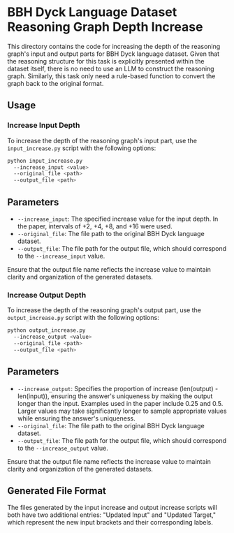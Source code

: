 # BBH Dyck Language Dataset Reasoning Graph Depth Increase

This directory contains the code for increasing the depth of the reasoning graph's input and output parts for BBH Dyck language dataset. Given that the reasoning structure for this task is explicitly presented within the dataset itself, there is no need to use an LLM to construct the reasoning graph. Similarly, this task only need a rule-based function to convert the graph back to the original format.

## Usage

### Increase Input Depth

To increase the depth of the reasoning graph's input part, use the `input_increase.py` script with the following options:

```bash
python input_increase.py
  --increase_input <value>    
  --original_file <path>         
  --output_file <path>           
```

## Parameters

- `--increase_input`: The specified increase value for the input depth. In the paper, intervals of +2, +4, +8, and +16 were used.
- `--original_file`: The file path to the original BBH Dyck language dataset.
- `--output_file`: The file path for the output file, which should correspond to the `--increase_input` value.

Ensure that the output file name reflects the increase value to maintain clarity and organization of the generated datasets.


### Increase Output Depth

To increase the depth of the reasoning graph's output part, use the `output_increase.py` script with the following options:

```bash
python output_increase.py
  --increase_output <value>     
  --original_file <path>  
  --output_file <path>          
```

## Parameters

- `--increase_output`: Specifies the proportion of increase (len(output) - len(input)), ensuring the answer's uniqueness by making the output longer than the input. Examples used in the paper include 0.25 and 0.5. Larger values may take significantly longer to sample appropriate values while ensuring the answer's uniqueness.
- `--original_file`: The file path to the original BBH Dyck language dataset.
- `--output_file`: The file path for the output file, which should correspond to the `--increase_output` value.

Ensure that the output file name reflects the increase value to maintain clarity and organization of the generated datasets.

## Generated File Format

The files generated by the input increase and output increase scripts will both have two additional entries: "Updated Input" and "Updated Target," which represent the new input brackets and their corresponding labels.